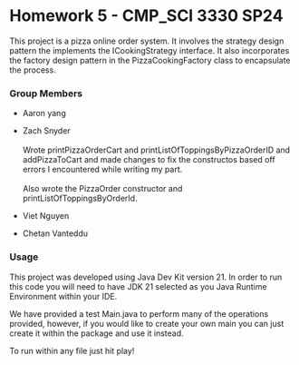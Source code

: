 # Homework 5 - CMP_SCI 3330 SP24
This project is a pizza online order system. It involves the strategy design pattern the implements the ICookingStrategy interface. It also incorporates the factory design pattern in the PizzaCookingFactory class to encapsulate the process.

### Group Members
- Aaron yang
- Zach Snyder \
  \
  Wrote printPizzaOrderCart and printListOfToppingsByPizzaOrderID and addPizzaToCart and made changes to fix the constructos based off errors I encountered while writing my part. \
  \
  Also wrote the PizzaOrder constructor and printListOfToppingsByOrderId. 
  
- Viet Nguyen
- Chetan Vanteddu

### Usage

This project was developed using Java Dev Kit version 21. In order to run this code you will need to have JDK 21 selected as you Java Runtime Environment within your IDE. 

We have provided a test Main.java to perform many of the operations provided, however, if you would like to create your own main you can just create it within the package and use it instead.

To run within any file just hit play!



